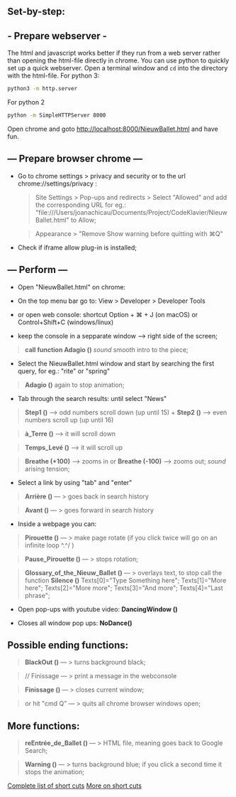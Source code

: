 ## Set-by-step: 

## - Prepare webserver - ##

The html and javascript works better if they run from a web server rather
than opening the html-file directly in chrome. You can use python to quickly
set up a quick webserver. Open a terminal window and `cd` into the directory
with the html-file. For python 3:

```bash
python3 -m http.server
```

For python 2

```bash
python -m SimpleHTTPServer 8000
```

Open chrome and goto <http://localhost:8000/NieuwBallet.html> and have fun.



## — Prepare browser chrome —

* Go to chrome settings > privacy and security or to the url chrome://settings/privacy :

    > Site Settings > Pop-ups and redirects > Select "Allowed" and add the corresponding URL for eg.: "file:///Users/joanachicau/Documents/Project/CodeKlavier/NieuwBallet.html" to Allow;  
    
    > Appearance > "Remove Show warning before quitting with ⌘Q"
    
* Check if iframe allow plug-in is installed;
 
## — Perform —

* Open "NieuwBallet.html" on chrome:

* On the top menu bar go to: View > Developer > Developer Tools 

* or open web console: shortcut Option + ⌘ + J (on macOS) or Control+Shift+C (windows/linux)

* keep the console in a sepparate window —> right side of the screen;

> __call function Adagio ()__ 
  > _sound_ smooth intro to the piece; 

* Select the NieuwBallet.html window and start by searching the first query, for eg.: "rite" or "spring"

> __Adagio ()__ again to stop animation;

* Tab through the search results: until select "News"

>  __Step1 ()__ —> odd numbers scroll down (up until 15) + __Step2 ()__ —> even numbers scroll up (up until 16)

> __à_Terre ()__ —> it will scroll down

> __Temps_Levé ()__ —> it will scroll up

> __Breathe (+100)__ —> zooms in or __Breathe (-100)__ —> zooms out;
  > _sound_ arising tension;  

* Select a link by using "tab" and "enter"

> __Arrière ()__ — > goes back in search history

> __Avant ()__ — > goes forward in search history

* Inside a webpage you can:

> __Pirouette ()__ — > make page rotate (if you click twice will go on an infinite loop \^.^/ )

> __Pause_Pirouette ()__ — > stops rotation;

> __Glossary_of_the_Nieuw_Ballet ()__ — > overlays text, to stop call the function __Silence ()__ 
    Texts[0]="Type Something here";
    Texts[1]="More here";
    Texts[2]="More more";
    Texts[3]="And more";
    Texts[4]="Last phrase";

* Open pop-ups with youtube video: __DancingWindow ()__  

* Closes all window pop ups: __NoDance()__ 

## Possible ending functions: 

> __BlackOut ()__ — > turns background black;

> // Finissage — > print a message in the webconsole 

> __Finissage ()__  — > closes current window;

> or hit "cmd Q" — > quits all chrome browser windows open;


## More functions:      

> __reEntrée_de_Ballet ()__ — > HTML file, meaning goes back to Google Search;

> __Warning ()__ — >  turns background blue; if you click a second time it stops the animation;


[Complete list of short cuts](https://support.google.com/accessibility/answer/157179?hl=en)
[More on short cuts](http://kurtle.io/2015/10/11/chrome-console-keyboard-shortcuts.html)
